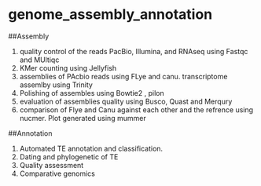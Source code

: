 # genome_assembly_annotation

##Assembly 

1) quality control of the reads PacBio, Illumina, and RNAseq  using Fastqc and MUltiqc
2) KMer counting  using Jellyfish
3) assemblies of PAcbio reads using FLye and canu. transcriptome assemlby using Trinity
4) Polishing of assembles using Bowtie2 , pilon
5) evaluation of assemblies quality using Busco, Quast and Merqury
6) comparison of Flye and Canu against each other and the refrence using nucmer. Plot generated using mummer

##Annotation
1) Automated TE annotation and classification.
2) Dating and phylogenetic of TE
3) Quality assessment
4) Comparative genomics

